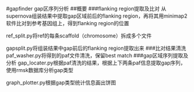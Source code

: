 #gapfinder
gap区序列分析
##概要
###flanking region提取及比对
从supernova组装结果中提取gap区域前后的flanking region，再将其用minimap2软件比对到参考基因组上，得到flanking region的位置

ref_split.py将ref的每条scaffold（chromosome）拆成多个文件

gapsplit.py将组装结果中gap前后的flanking region提取出来
###比对结果清洗
paf_washer.py将得到的paf文件清洗，保留best match
###gap区域序列提取及分析
gap_locater.py根据paf清洗的结果，根据上下两条paf信息提取gap序列，使用rmsk数据库分析gap类型

graph_plotter.py根据gap类型统计信息画出饼图